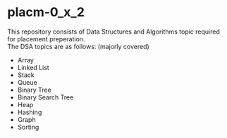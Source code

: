 # placm-0_x_2

This repository consists of Data Structures and Algorithms topic required for placement preperation. 
<br>
The DSA topics are as follows: (majorly covered)
- Array
- Linked List
- Stack
- Queue
- Binary Tree
- Binary Search Tree
- Heap
- Hashing
- Graph
- Sorting 
